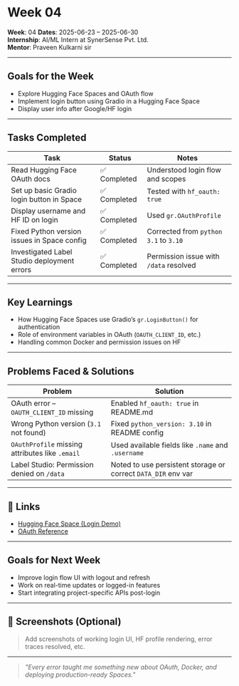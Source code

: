 
#  Week 04 

**Week**: 04
**Dates**: 2025-06-23 – 2025-06-30  
**Internship**: AI/ML Intern at SynerSense Pvt. Ltd.  
**Mentor**: Praveen Kulkarni sir

---

## Goals for the Week

- Explore Hugging Face Spaces and OAuth flow
- Implement login button using Gradio in a Hugging Face Space
- Display user info after Google/HF login

---

## Tasks Completed

| Task                                                 | Status     | Notes                                    |
|------------------------------------------------------|------------|------------------------------------------|
| Read Hugging Face OAuth docs                         | ✅ Completed | Understood login flow and scopes         |
| Set up basic Gradio login button in Space            | ✅ Completed | Tested with `hf_oauth: true`             |
| Display username and HF ID on login                  | ✅ Completed | Used `gr.OAuthProfile`                   |
| Fixed Python version issues in Space config          | ✅ Completed | Corrected from `python 3.1` to `3.10`    |
| Investigated Label Studio deployment errors          | ✅ Completed | Permission issue with `/data` resolved   |

---

## Key Learnings

- How Hugging Face Spaces use Gradio’s `gr.LoginButton()` for authentication
- Role of environment variables in OAuth (`OAUTH_CLIENT_ID`, etc.)
- Handling common Docker and permission issues on HF

---

## Problems Faced & Solutions

| Problem                                      | Solution                                           |
|---------------------------------------------|----------------------------------------------------|
| OAuth error – `OAUTH_CLIENT_ID` missing     | Enabled `hf_oauth: true` in README.md              |
| Wrong Python version (`3.1` not found)      | Fixed `python_version: 3.10` in README config      |
| `OAuthProfile` missing attributes like `.email` | Used available fields like `.name` and `.username` |
| Label Studio: Permission denied on `/data`  | Noted to use persistent storage or correct `DATA_DIR` env var |

---

## 📎 Links

- [Hugging Face Space (Login Demo)](https://huggingface.co/spaces/your-username/login-demo)
- [OAuth Reference](https://huggingface.co/docs/hub/spaces-oauth)

---

## Goals for Next Week

- Improve login flow UI with logout and refresh
- Work on real-time updates or logged-in features
- Start integrating project-specific APIs post-login

---

## 📸 Screenshots (Optional)

> Add screenshots of working login UI, HF profile rendering, error traces resolved, etc.

---

> _"Every error taught me something new about OAuth, Docker, and deploying production-ready Spaces."_
